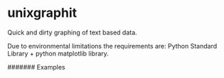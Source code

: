 # unixgraphit
Quick and dirty graphing of text based data.

Due to environmental limitations the requirements are: Python Standard Library + python matplotlib library.




####### Examples

